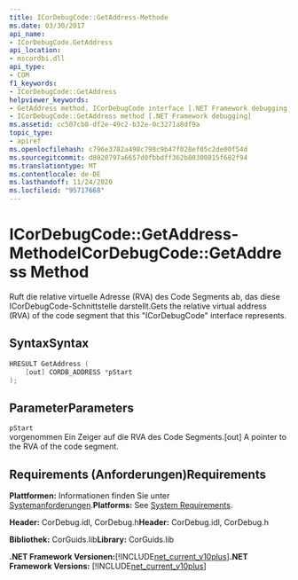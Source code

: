 ```yaml
---
title: ICorDebugCode::GetAddress-Methode
ms.date: 03/30/2017
api_name:
- ICorDebugCode.GetAddress
api_location:
- mscordbi.dll
api_type:
- COM
f1_keywords:
- ICorDebugCode::GetAddress
helpviewer_keywords:
- GetAddress method, ICorDebugCode interface [.NET Framework debugging]
- ICorDebugCode::GetAddress method [.NET Framework debugging]
ms.assetid: cc507cb0-df2e-49c2-b32e-0c3271a8df9a
topic_type:
- apiref
ms.openlocfilehash: c796e3782a498c798c9b47f028ef05c2de00f54d
ms.sourcegitcommit: d8020797a6657d0fbbdff362b80300815f682f94
ms.translationtype: MT
ms.contentlocale: de-DE
ms.lasthandoff: 11/24/2020
ms.locfileid: "95717668"
---
```

# <a name="icordebugcodegetaddress-method"></a><span data-ttu-id="ae9c6-102">ICorDebugCode::GetAddress-Methode</span><span class="sxs-lookup"><span data-stu-id="ae9c6-102">ICorDebugCode::GetAddress Method</span></span>

<span data-ttu-id="ae9c6-103">Ruft die relative virtuelle Adresse (RVA) des Code Segments ab, das diese ICorDebugCode-Schnittstelle darstellt.</span><span class="sxs-lookup"><span data-stu-id="ae9c6-103">Gets the relative virtual address (RVA) of the code segment that this "ICorDebugCode" interface represents.</span></span>  
  
## <a name="syntax"></a><span data-ttu-id="ae9c6-104">Syntax</span><span class="sxs-lookup"><span data-stu-id="ae9c6-104">Syntax</span></span>  
  
```cpp  
HRESULT GetAddress (  
    [out] CORDB_ADDRESS *pStart  
);  
```  
  
## <a name="parameters"></a><span data-ttu-id="ae9c6-105">Parameter</span><span class="sxs-lookup"><span data-stu-id="ae9c6-105">Parameters</span></span>  

 `pStart`  
 <span data-ttu-id="ae9c6-106">vorgenommen Ein Zeiger auf die RVA des Code Segments.</span><span class="sxs-lookup"><span data-stu-id="ae9c6-106">[out] A pointer to the RVA of the code segment.</span></span>  
  
## <a name="requirements"></a><span data-ttu-id="ae9c6-107">Requirements (Anforderungen)</span><span class="sxs-lookup"><span data-stu-id="ae9c6-107">Requirements</span></span>  

 <span data-ttu-id="ae9c6-108">**Plattformen:** Informationen finden Sie unter [Systemanforderungen](../../get-started/system-requirements.md).</span><span class="sxs-lookup"><span data-stu-id="ae9c6-108">**Platforms:** See [System Requirements](../../get-started/system-requirements.md).</span></span>  
  
 <span data-ttu-id="ae9c6-109">**Header:** CorDebug.idl, CorDebug.h</span><span class="sxs-lookup"><span data-stu-id="ae9c6-109">**Header:** CorDebug.idl, CorDebug.h</span></span>  
  
 <span data-ttu-id="ae9c6-110">**Bibliothek:** CorGuids.lib</span><span class="sxs-lookup"><span data-stu-id="ae9c6-110">**Library:** CorGuids.lib</span></span>  
  
 <span data-ttu-id="ae9c6-111">**.NET Framework Versionen:**[!INCLUDE[net_current_v10plus](../../../../includes/net-current-v10plus-md.md)]</span><span class="sxs-lookup"><span data-stu-id="ae9c6-111">**.NET Framework Versions:** [!INCLUDE[net_current_v10plus](../../../../includes/net-current-v10plus-md.md)]</span></span>

